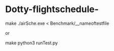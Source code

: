 # Dotty-flightschedule-

make
./airSche.exe < Benchmark/__nameoftestfile






or

make
python3 runTest.py
